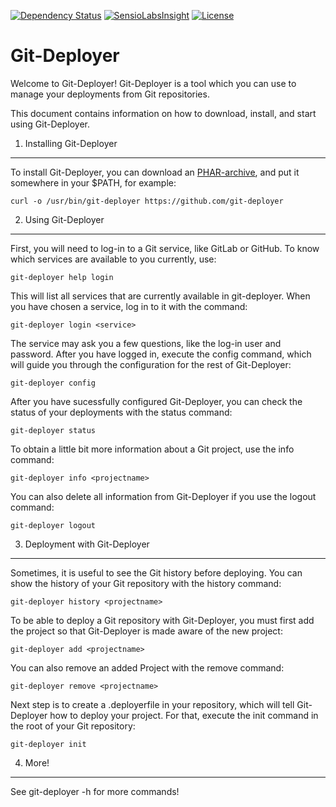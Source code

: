 [![Dependency Status](https://gemnasium.com/beniwtv/git-deployer.svg)](https://gemnasium.com/beniwtv/git-deployer)
[![SensioLabsInsight](https://insight.sensiolabs.com/projects/0d9a4c7c-d2c4-422a-ac23-19353e6021a1/mini.png)](https://insight.sensiolabs.com/projects/0d9a4c7c-d2c4-422a-ac23-19353e6021a1)
[![License](https://img.shields.io/github/license/beniwtv/git-deployer.svg)](https://img.shields.io/github/license/beniwtv/git-deployer.svg)

Git-Deployer
============

Welcome to Git-Deployer! Git-Deployer is a tool which you can use to manage
your deployments from Git repositories.

This document contains information on how to download, install, and start
using Git-Deployer.

1) Installing Git-Deployer
--------------------------

To install Git-Deployer, you can download an [PHAR-archive][1], and put it
somewhere in your $PATH, for example:

```
curl -o /usr/bin/git-deployer https://github.com/git-deployer
```

2) Using Git-Deployer
---------------------

First, you will need to log-in to a Git service, like GitLab or GitHub. To
know which services are available to you currently, use: 

```
git-deployer help login
```

This will list all services that are currently available in git-deployer. When
you have chosen a service, log in to it with the command:

```
git-deployer login <service>
```

The service may ask you a few questions, like the log-in user and password.
After you have logged in, execute the config command, which will guide you through
the configuration for the rest of Git-Deployer:

```
git-deployer config
```

After you have sucessfully configured Git-Deployer, you can check the status of your
deployments with the status command:

```
git-deployer status
```

To obtain a little bit more information about a Git project, use the info command:

```
git-deployer info <projectname>
```

You can also delete all information from Git-Deployer if you use the logout command:

```
git-deployer logout
```

3) Deployment with Git-Deployer
--------------------------------

Sometimes, it is useful to see the Git history before deploying. You can show the history
of your Git repository with the history command:

```
git-deployer history <projectname>
```

To be able to deploy a Git repository with Git-Deployer, you must first add the project
so that Git-Deployer is made aware of the new project:

```
git-deployer add <projectname>
```

You can also remove an added Project with the remove command:

```
git-deployer remove <projectname>
```

Next step is to create a .deployerfile in your repository, which will tell Git-Deployer
how to deploy your project. For that, execute the init command in the root of your Git repository:

```
git-deployer init
```

<To be continued...>


4) More!
--------

See git-deployer -h for more commands!

[1]: https://github.com/git-deployer
